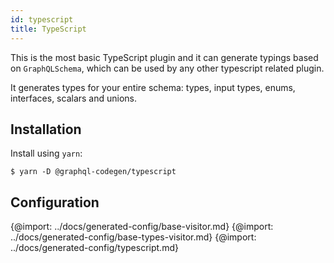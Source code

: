 ```yaml
---
id: typescript
title: TypeScript
---
```


This is the most basic TypeScript plugin and it can generate typings based on `GraphQLSchema`, which can be used by any other typescript related plugin.

It generates types for your entire schema: types, input types, enums, interfaces, scalars and unions.

## Installation

Install using `yarn`:

    $ yarn -D @graphql-codegen/typescript

## Configuration

{@import: ../docs/generated-config/base-visitor.md}
{@import: ../docs/generated-config/base-types-visitor.md}
{@import: ../docs/generated-config/typescript.md}
